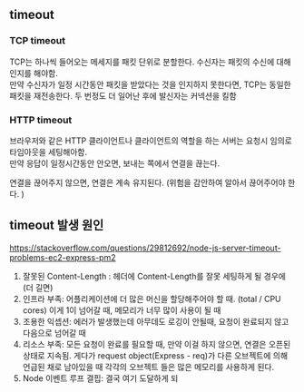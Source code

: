 ## timeout

### TCP timeout

TCP는 하나씩 들어오는 메세지를 패킷 단위로 분할한다. 수신자는 패킷의 수신에 대해 인지를 해야함.   
만약 수신자가 일정 시간동안 패킷을 받았다는 것을 인지하지 못한다면, TCP는 동일한 패킷을 재전송한다. 두 번정도 더 일어난 후에 발신자는 커넥션을 킬함

### HTTP timeout

브라우저와 같은 HTTP 클라이언트나 클라이언트의 역할을 하는 서버는 요청시 임의로 타임아웃을 세팅해아함.       
만약 응답이 일정시간동안 안오면, 보내는 쪽에서 연결을 끊는다. 

연결을 끊어주지 않으면, 연결은 계속 유지된다.
(위험을 감안하여 알아서 끊어주어야 한다. )

## timeout 발생 원인

https://stackoverflow.com/questions/29812692/node-js-server-timeout-problems-ec2-express-pm2

1. 잘못된 Content-Length : 헤더에 Content-Length를 잘못 세팅하게 될 경우에 (더 길면)
2. 인프라 부족: 어플리케이션에 더 많은 머신을 할당해주어야 할 때. (total / CPU cores) 이게 1이 넘어갈 때, 메모리가 너무 많이 사용이 될 때
3. 조용한 익셉션: 에러가 발생했는데 아무데도 로깅이 안될때, 요청이 완료되지 않고 다음으로 넘어갈 때 
4. 리소스 부족: 모든 요청이 완료를 필요할 때, 만약 이걸 하지 않으면, 연결은 오픈된 상태로 지속됨. 게다가 request object(Express - req)가 다른 오브젝트에 의해 언급된 채로 남아있을 때 각각의 오브젝트 들은 많은 메모리를 사용하게 된다. 
5. Node 이벤트 루프 결핍: 결국 여기 도달하게 되
